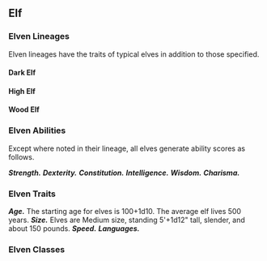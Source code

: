 ## Elf

<!--add copy here-->
### Elven Lineages

Elven lineages have the traits of typical elves in addition to those specified.
#### Dark Elf

<!--add copy here-->
#### High Elf

<!--add copy here-->
#### Wood Elf

<!--add copy here-->
### Elven Abilities

Except where noted in their lineage, all elves generate ability scores as follows.

***Strength.*** <!--add copy here-->
***Dexterity.*** <!--add copy here-->
***Constitution.*** <!--add copy here-->
***Intelligence.*** <!--add copy here-->
***Wisdom.*** <!--add copy here-->
***Charisma.*** <!--add copy here-->
### Elven Traits

***Age.*** The starting age for elves is 100+1d10. The average elf lives 500 years.
***Size.*** Elves are Medium size, standing 5'+1d12" tall, slender, and about 150 pounds. 
***Speed.*** <!--add copy here-->
***Languages.*** <!--add copy here-->
### Elven Classes

<!--add copy here-->
